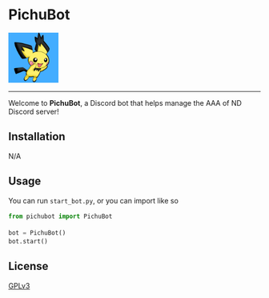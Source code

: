 # PichuBot

<img src="https://github.com/anthonyvluc/PichuBot/raw/master/assets/pichu-icon.png" width="100">

---

Welcome to **PichuBot**, a Discord bot that helps manage the AAA of ND Discord server!

## Installation

N/A

## Usage
 
You can run `start_bot.py`, or you can import like so

```python
from pichubot import PichuBot

bot = PichuBot()
bot.start()
```

## License
[GPLv3](https://choosealicense.com/licenses/gpl-3.0/)